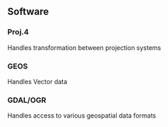 ##  Software

### Proj.4

Handles transformation between projection systems

### GEOS

Handles Vector data

### GDAL/OGR

Handles access to various geospatial data formats
